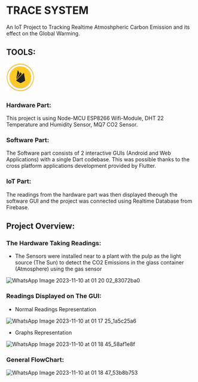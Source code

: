 # TRACE SYSTEM

An IoT Project to Tracking Realtime Atmoshpheric Carbon Emission and its effect on the Global Warming.

## TOOLS:
<img width="75px" src="https://github.com/Pedro-Murilo/icons-for-readme/blob/main/.github/firebase-icon.svg" alt="Firebase Icon" />


### Hardware Part:

This project is using Node-MCU ESP8266 Wifi-Module, DHT 22 Temperature and Humidity Sensor, MQ7 CO2 Sensor.

### Software Part:

The Software part consists of 2 interactive GUIs (Android and Web Applications) with a single Dart codebase. This was possible thanks to the cross platform applications development provided by Flutter. 

### IoT Part:

The readings from the hardware part was then displayed theough the software GUI and the project was connected using Realtime Database from Firebase.

## Project Overview:

### The Hardware Taking Readings:

- The Sensors were installed near to a plant with the pulp as the light source (The Sun) to detect the CO2 Emissions in the glass container (Atmosphere) using the gas sensor

![WhatsApp Image 2023-11-10 at 01 20 02_83072ba0](https://github.com/mohandemadx/CO2_Detection_IoT_System_Using_Flutter_and_ES8266/assets/102548631/2e509305-7f51-4463-a317-9ad4308ff8fb)


### Readings Displayed on The GUI:

- Normal Readings Representation
  
![WhatsApp Image 2023-11-10 at 01 17 25_1a5c25a6](https://github.com/mohandemadx/CO2_Detection_IoT_System_Using_Flutter_and_ES8266/assets/102548631/4a678dd5-ac10-4aac-adb1-6247e5e81acd)

- Graphs Representation

![WhatsApp Image 2023-11-10 at 01 18 45_58af1e8f](https://github.com/mohandemadx/CO2_Detection_IoT_System_Using_Flutter_and_ES8266/assets/102548631/4e2c08c9-ba27-40c9-b155-e3eaaf057f55)

### General FlowChart:

![WhatsApp Image 2023-11-10 at 01 18 47_53b8b753](https://github.com/mohandemadx/CO2_Detection_IoT_System_Using_Flutter_and_ES8266/assets/102548631/551e3648-dfa1-42e9-ace9-b062379475c4)

